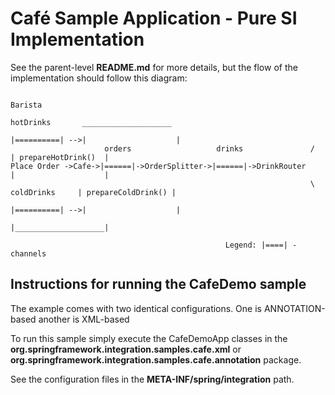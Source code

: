Café Sample Application - Pure SI Implementation
================================================

See the parent-level **README.md** for more details, but the flow of the implementation should follow this diagram:


	                                                                                          Barista
	                                                                     hotDrinks       ____________________
	                                                                    |==========| -->|                    |
	                     orders                   drinks               /                | prepareHotDrink()  |
	Place Order ->Cafe->|======|->OrderSplitter->|======|->DrinkRouter                  |                    |
	                                                                   \ coldDrinks     | prepareColdDrink() |
	                                                                    |==========| -->|                    |
	                                                                                    |____________________|
	
	                                                Legend: |====| - channels


## Instructions for running the CafeDemo sample

The example comes with two identical configurations. One is ANNOTATION-based another is XML-based

To run this sample simply execute the CafeDemoApp classes in the **org.springframework.integration.samples.cafe.xml** or  **org.springframework.integration.samples.cafe.annotation** package.

See the configuration files in the **META-INF/spring/integration** path.

